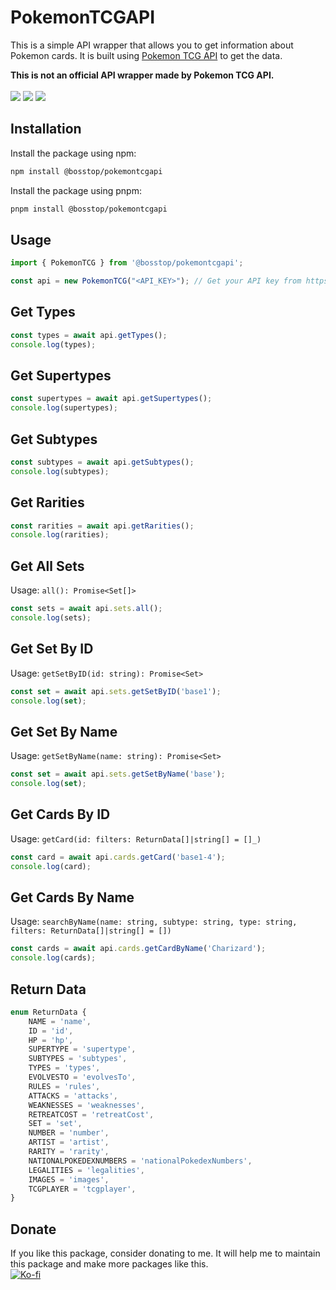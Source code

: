 # PokemonTCGAPI

This is a simple API wrapper that allows you to get information about Pokemon cards. It is built using [Pokemon TCG API](https://pokemontcg.io/) to get the data.

**This is not an official API wrapper made by Pokemon TCG API.**
<br><br>
<img style="display: inline-block;" src="https://img.shields.io/npm/v/@bosstop/pokemontcgapi"> <img style="display: inline-block;" src="https://img.shields.io/npm/dt/@bosstop/pokemontcgapi" > <img style="display: inline-block;" src="https://img.shields.io/github/issues/SirBlobby/PokemonTCGAPI" >

## Installation
Install the package using npm:
```bash
npm install @bosstop/pokemontcgapi
```
Install the package using pnpm:
```bash
pnpm install @bosstop/pokemontcgapi
```

## Usage
```javascript
import { PokemonTCG } from '@bosstop/pokemontcgapi';

const api = new PokemonTCG("<API_KEY>"); // Get your API key from https://pokemontcg.io/
```

## Get Types
```javascript
const types = await api.getTypes();
console.log(types);
```

## Get Supertypes
```javascript
const supertypes = await api.getSupertypes();
console.log(supertypes);
```

## Get Subtypes
```javascript
const subtypes = await api.getSubtypes();
console.log(subtypes);
```

## Get Rarities
```javascript
const rarities = await api.getRarities();
console.log(rarities);
```

## Get All Sets
Usage: `all(): Promise<Set[]>`
```javascript
const sets = await api.sets.all();
console.log(sets);
```

## Get Set By ID
Usage: `getSetByID(id: string): Promise<Set>`
```javascript
const set = await api.sets.getSetByID('base1');
console.log(set);
```

## Get Set By Name
Usage: `getSetByName(name: string): Promise<Set>`
```javascript
const set = await api.sets.getSetByName('base');
console.log(set);
```

## Get Cards By ID
Usage: `getCard(id: filters: ReturnData[]|string[] = []_)`
```javascript
const card = await api.cards.getCard('base1-4');
console.log(card);
```

## Get Cards By Name
Usage: `searchByName(name: string, subtype: string, type: string, filters: ReturnData[]|string[] = [])`
```javascript
const cards = await api.cards.getCardByName('Charizard');
console.log(cards);
```

## Return Data
```typescript
enum ReturnData {
    NAME = 'name',
    ID = 'id',
    HP = 'hp',
    SUPERTYPE = 'supertype',
    SUBTYPES = 'subtypes',
    TYPES = 'types',
    EVOLVESTO = 'evolvesTo',
    RULES = 'rules',
    ATTACKS = 'attacks',
    WEAKNESSES = 'weaknesses',
    RETREATCOST = 'retreatCost',
    SET = 'set',
    NUMBER = 'number',
    ARTIST = 'artist',
    RARITY = 'rarity',
    NATIONALPOKEDEXNUMBERS = 'nationalPokedexNumbers',
    LEGALITIES = 'legalities',
    IMAGES = 'images',
    TCGPLAYER = 'tcgplayer',
}
```

## Donate 
If you like this package, consider donating to me. It will help me to maintain this package and make more packages like this.
<br>
[![Ko-fi](https://img.shields.io/badge/Donate-Ko--fi-red)](https://ko-fi.com/sirblob)

